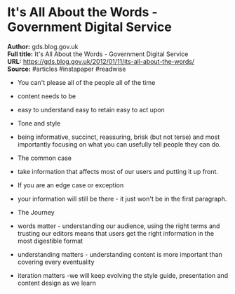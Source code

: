 # It's All About the Words - Government Digital Service

**Author:** gds.blog.gov.uk  
**Full title:** It's All About the Words - Government Digital Service  
**URL:** https://gds.blog.gov.uk/2012/01/11/its-all-about-the-words/  
**Source:** #articles #instapaper #readwise

- You can't please all of the people all of the time 
   
- content needs to be 
   
- easy to understand
  easy to retain
  easy to act upon 
   
- Tone and style 
   
- being informative, succinct, reassuring, brisk (but not terse) and most importantly focusing on what you can usefully tell people they can do. 
   
- The common case 
   
- take information that affects most of our users and putting it up front. 
   
- If you are an edge case or exception 
   
- your information will still be there - it just won't be in the first paragraph. 
   
- The Journey 
   
- words matter - understanding our audience, using the right terms and trusting our editors means that users get the right information in the most digestible format 
   
- understanding matters - understanding content is more important than covering every eventuality 
   
- iteration matters -we will keep evolving the style guide, presentation and content design as we learn 
   
